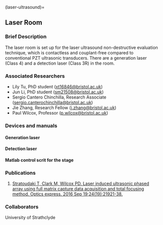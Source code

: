 (laser-ultrasound)=
## Laser Room

### Brief Description
<!--The BLU (Bristol Laser Ultrasound) Team tackles the challenges associated with remote non-destructive evaluation, where the transmission and the reception of ultrasonic signals are achieved using lasers. The non-contact, couplant-free nauture of laser ultrasound enables inspection in hazardous environment (high temperature, radioactive), and the flexibility of laser scanning allows the inspection of complex geometries. This is a collaborative project with University of Strathclyde.-->

The laser room is set up for the laser ultrasound non-destructive evaluation technique, which is contactless and couplant-free compared to conventional PZT ultrasonic transducers. There are a generation laser (Class 4) and a detection laser (Class 3R) in the room.

### Associated Researchers
- Lily Tu, PhD student (xt16846@bristol.ac.uk)
- Jun Li, PhD student (sm21508@bristol.ac.uk)
- Sergio Cantero Chinchilla, Research Associate (sergio.canterochinchilla@bristol.ac.uk)
- Jie Zhang, Research Fellow (j.zhang@bristol.ac.uk)
- Paul Wilcox, Professor (p.wilcox@bristol.ac.uk)

### Devices and manuals

#### Generation laser



#### Detection laser


#### Matlab control scrit for the stage


### Publications
1. [Stratoudaki T, Clark M, Wilcox PD. Laser induced ultrasonic phased array using full matrix capture data acquisition and total focusing method. Optics express. 2016 Sep 19;24(19):21921-38.](https://opg.optica.org/oe/fulltext.cfm?uri=oe-24-19-21921&id=349992)


### Collaborators
University of Strathclyde
